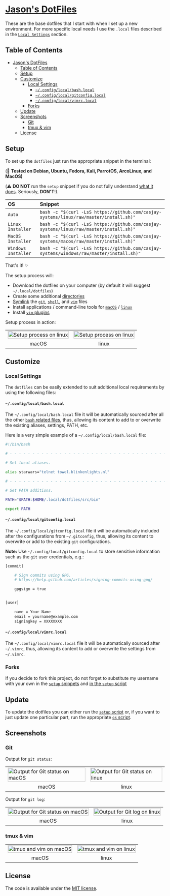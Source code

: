 # [Jason's DotFiles](https://github.com/casjay)

These are the base dotfiles that I start with when I set up a
new environment. For more specific local needs I use the `.local`
files described in the [`Local Settings`](#local-settings) section.

## Table of Contents

- [Jason's DotFiles](#jasons-dotfiles)
  - [Table of Contents](#table-of-contents)
  - [Setup](#setup)
  - [Customize](#customize)
    - [Local Settings](#local-settings)
      - [`~/.config/local/bash.local`](#bash.local)
      - [`~/.config/local/gitconfig.local`](#gitconfig.local)
      - [`~/.config/local/vimrc.local`](#vimrc.local)
    - [Forks](#forks)
  - [Update](#update)
  - [Screenshots](#screenshots)
    - [Git](#git)
    - [tmux & vim](#tmux--vim)
  - [License](#license)

## Setup

To set up the `dotfiles` just run the appropriate snippet in the
terminal:  

(:red_circle: **Tested on Debian, Ubuntu, Fedora, Kali, ParrotOS, ArcoLinux, and MacOS)**  
  
(:warning: **DO NOT** run the `setup` snippet if you do not fully
understand [what it does][setup]. Seriously, **DON'T**!). 
  
| OS | Snippet |
|:---|:---|
| `Auto` | `bash -c "$(curl -LsS https://github.com/casjay-systems/linux/raw/master/install.sh)"`|
| `Linux Installer` | `bash -c "$(curl -LsS https://github.com/casjay-systems/linux/raw/master/install.sh)"` |
| `MacOS Installer` | `bash -c "$(curl -LsS https://github.com/casjay-systems/macos/raw/master/install.sh)"` |
| `Windows Installer` | `bash -c "$(curl -LsS https://github.com/casjay-systems/windows/raw/master/install.sh)"` |

That's it! :sparkles:

The setup process will:

* Download the dotfiles on your computer (by default it will
  suggest `~/.local/dotfiles`)
* Create some additional [directories][directories]
* [Symlink][symlink] the
  [`git`](tree/master/src/git),
  [`shell`](tree/master/src/shell), and
  [`vim`](tree/master/src/vim) files
* Install applications / command-line tools for
  [`macOS`](tree/master/src/os/macos) /
  [`linux`](tree/master/src/os/linux)
* Install [`vim` plugins](tree/master/src/vim/vim/plugins)

Setup process in action:

<table>
    <tbody>
        <tr>
            <td>
                <img src="https://cloud.githubusercontent.com/assets/1223565/19314446/cd89a592-90a2-11e6-948d-9d75247088ba.gif" alt="Setup process on linux" width="100%">
            </td>
            <td>
                <img src="https://cloud.githubusercontent.com/assets/1223565/19048636/e23e347a-89af-11e6-853c-98616b75b6ae.gif" alt="Setup process on linux" width="100%">
            </td>
        </tr>
        <tr align="center">
            <td>macOS</td>
            <td>linux</td>
        </td>
    </tbody>
</table>

## Customize

### Local Settings

The `dotfiles` can be easily extended to suit additional local
requirements by using the following files:

#### `~/.config/local/bash.local`

The `~/.config/local/bash.local` file it will be automatically sourced after
all the other [`bash` related files][shell], thus, allowing
its content to add to or overwrite the existing aliases, settings,
PATH, etc.

Here is a very simple example of a `~/.config/local/bash.local` file:

```bash
#!/bin/bash

# - - - - - - - - - - - - - - - - - - - - - - - - - - - - - - - - - - -

# Set local aliases.

alias starwars="telnet towel.blinkenlights.nl"

# - - - - - - - - - - - - - - - - - - - - - - - - - - - - - - - - - - -

# Set PATH additions.

PATH="$PATH:$HOME/.local/dotfiles/src/bin"

export PATH

```

#### `~/.config/local/gitconfig.local`

The `~/.config/local/gitconfig.local` file it will be automatically included
after the configurations from `~/.gitconfig`, thus, allowing its
content to overwrite or add to the existing `git` configurations.

__Note:__ Use `~/.config/local/gitconfig.local` to store sensitive information
such as the `git` user credentials, e.g.:

```bash
[commit]

    # Sign commits using GPG.
    # https://help.github.com/articles/signing-commits-using-gpg/

    gpgsign = true


[user]

    name = Your Name
    email = yourname@example.com
    signingkey = XXXXXXXX
```

#### `~/.config/local/vimrc.local`

The `~/.config/local/vimrc.local` file it will be automatically sourced after
`~/.vimrc`, thus, allowing its content to add or overwrite the
settings from `~/.vimrc`.

### Forks

If you decide to fork this project, do not forget to substitute
my username with your own in the [`setup` snippets](#setup) and
[in the `setup` script][setup line]

## Update

To update the dotfiles you can either run the [`setup` script][setup]
or, if you want to just update one particular part, run the appropriate
[`os` script](src/os).

## Screenshots

### Git

Output for `git status`:

<table>
    <tbody>
        <tr>
            <td>
                <img src="https://cloud.githubusercontent.com/assets/1223565/10561038/f9f11a28-7525-11e5-8e1d-a304ad3557f9.png" alt="Output for Git status on macOS" width="100%">
            </td>
            <td>
                <img src="https://cloud.githubusercontent.com/assets/1223565/8397636/3708d218-1ddb-11e5-9d40-21c6871271b9.png" alt="Output for Git status on linux" width="100%">
            </td>
        </tr>
        <tr align="center">
            <td>macOS</td>
            <td>linux</td>
        </td>
    </tbody>
</table>

Output for `git log`:

<table>
    <tbody>
        <tr>
            <td>
                <img src="https://cloud.githubusercontent.com/assets/1223565/10560966/e4ec08a6-7523-11e5-8941-4e12f6550a63.png" alt="Output for Git status on macOS" width="100%">
            </td>
            <td>
                <img src="https://cloud.githubusercontent.com/assets/1223565/10560955/4b5e1300-7523-11e5-9e96-95ea67de9474.png" alt="Output for Git log on linux" width="100%">
            </td>
        </tr>
        <tr align="center">
            <td>macOS</td>
            <td>linux</td>
        </td>
    </tbody>
</table>

### tmux & vim

<table>
    <tbody>
        <tr>
            <td>
                <img src="https://cloud.githubusercontent.com/assets/1223565/10561007/498e1212-7525-11e5-8252-81503b3d6184.png" alt="tmux and vim on macOS" width="100%">
            </td>
            <td>
                <img src="https://cloud.githubusercontent.com/assets/1223565/10560956/557ca2de-7523-11e5-9000-fc1e189a95f5.png" alt="tmux and vim on linux" width="100%">
            </td>
        </tr>
        <tr align="center">
            <td>macOS</td>
            <td>linux</td>
        </td>
    </tbody>
</table>

## License

The code is available under the [MIT license][license].

<!-- Link labels: -->

[directories]: src/os/create_directories.sh
[dotfiles casjay ]: https://github.com/casjay-dotfiles
[github casjay ]: https://github.com/casjay
[license]: LICENSE.txt
[setup line]: src/os/setup.sh
[setup]: src/os/setup.sh
[bash]: src/bash
[shell]: src/shell
[symlink]: src/os/create_symbolic_links.sh
    
    

